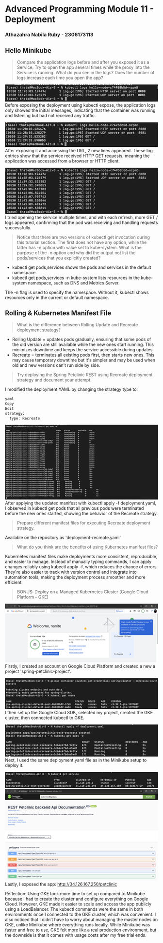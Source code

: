 # Advanced Programming Module 11 - Deployment
### Athazahra Nabila Ruby - 2306173113

## Hello Minikube
> Compare the application logs before and after you exposed it as a Service. Try to open the app several times while the proxy into the Service is running. What do you see in the logs? Does the number of logs increase each time you open the app?
 
![Before](images/before.png)
Before exposing the deployment using kubectl expose, the application logs only showed the initial messages, indicating that the container was running and listening but had not received any traffic.

![After](images/after.png)
After exposing it and accessing the URL, 2 new lines appeared. These log entries show that the service received HTTP GET requests, meaning the application was accessed from a browser or HTTP client.

![After 2](images/after2.png)
I tried opening the service multiple times, and with each refresh, more GET / logs appeared, confirming that the pod was receiving and handling requests successfully.

> Notice that there are two versions of kubectl get invocation during this tutorial section. The first does not have any option, while the latter has -n option with value set to kube-system. What is the purpose of the -n option and why did the output not list the pods/services that you explicitly created?
 
- kubectl get pods,services shows the pods and services in the default namespace.
- kubectl get pods,services -n kube-system lists resources in the kube-system namespace, such as DNS and Metrics Server.
 
The -n flag is used to specify the namespace. Without it, kubectl shows resources only in the current or default namespace.


## Rolling & Kubernetes Manifest File
>  What is the difference between Rolling Update and Recreate deployment strategy?
 
- Rolling Update = updates pods gradually, ensuring that some pods of the old version are still available while the new ones start running. This minimizes downtime and keeps the service accessible during updates.
- Recreate = terminates all existing pods first, then starts new ones. This may cause temporary downtime but it's simpler and may be used when old and new versions can’t run side by side.

> Try deploying the Spring Petclinic REST using Recreate deployment strategy and document your attempt.
 
I modified the deployment YAML by changing the strategy type to:
```
yaml
Copy
Edit
strategy:
  type: Recreate
```
![Recreate](images/recreate.png)
After applying the updated manifest with kubectl apply -f deployment.yaml, I observed in kubectl get pods that all previous pods were terminated before the new ones started, showing the behavior of the Recreate strategy.

> Prepare different manifest files for executing Recreate deployment strategy.
 
Available on the repository as 'deployment-recreate.yaml'

> What do you think are the benefits of using Kubernetes manifest files?
 
Kubernetes manifest files make deployments more consistent, reproducible, and easier to manage. Instead of manually typing commands, I can apply changes reliably using kubectl apply -f, which reduces the chance of errors. They're also easier to track with version control and integrate into automation tools, making the deployment process smoother and more efficient.

> BONUS: Deploy on a Managed Kubernetes Cluster (Google Cloud Platform - GKE)

![GKE](images/gke.png)
Firstly, I created an account on Google Cloud Platform and created a new a project 'spring-petclinic-project'.

![Cluster](images/cluster.png)
I then set up the Google Cloud SDK, selected my project, created the GKE cluster, then connected kubectl to GKE.

![Deploy](images/deploy.png)
Next, I used the same deployment.yaml file as in the Minikube setup to deploy it.

![Expose](images/expose.png)
![Expose 2](images/expose2.png)
Lastly, I exposed the app: http://34.126.167.250/petclinic

Reflection: Using GKE took more time to set up compared to Minikube because I had to create the cluster and configure everything on Google Cloud. However, GKE made it easier to scale and access the app publicly using a LoadBalancer. The kubectl commands were the same in both environments once I connected to the GKE cluster, which was convenient. I also noticed that I didn’t have to worry about managing the master nodes on GKE, unlike Minikube where everything runs locally. While Minikube was faster and free to use, GKE felt more like a real production environment, but the downside is that it comes with usage costs after my free trial ends.